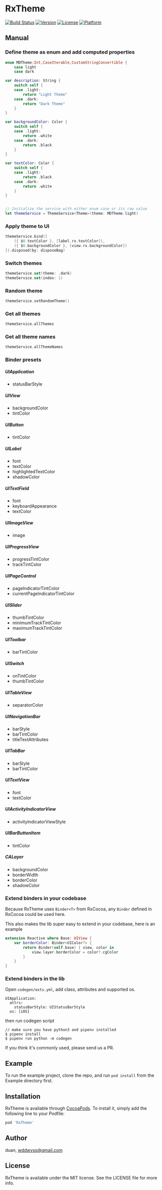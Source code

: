 # RxTheme

[![Build Status](https://travis-ci.org/RxSwiftCommunity/RxTheme.svg?branch=master)](https://travis-ci.org/RxSwiftCommunity/RxTheme)
[![Version](https://img.shields.io/cocoapods/v/RxTheme.svg?style=flat)](http://cocoapods.org/pods/RxTheme)
[![License](https://img.shields.io/cocoapods/l/RxTheme.svg?style=flat)](http://cocoapods.org/pods/RxTheme)
[![Platform](https://img.shields.io/cocoapods/p/RxTheme.svg?style=flat)](http://cocoapods.org/pods/RxTheme)


## Manual

### Define theme as enum and add computed properties

```swift
enum MDTheme:Int,CaseIterable,CustomStringConvertible {
    case light
    case dark

var description: String {
    switch self {
    case .light:
        return "Light Theme"
    case .dark:
        return "Dark Theme"
    }
}

var backgroundColor: Color {
    switch self {
    case .light:
        return .white
    case .dark:
        return .black
    }
}

var textColor: Color {
    switch self {
    case .light:
        return .black
    case .dark:
        return .white
    }
}


// Initialize the service with either enum case or its raw value
let themeService = ThemeService<Theme>(theme: MDTheme.light)
```

### Apply theme to UI

```swift
themeService.bind([
    ({ $0.textColor }, [label.rx.textColor]),
    ({ $0.backgroundColor }, [view.rx.backgroundColor])
]).disposed(by: disposeBag)
```

### Switch themes

```swift
themeService.set(theme: .dark)
themeService.set(index: 1)
```

### Random theme

```swift
themeService.setRandomTheme()
```

### Get all themes

```swift
themeService.allThemes
```

### Get all theme names

```swift
themeService.allThemeNames
```



### Binder presets

##### UIApplication
- statusBarStyle

##### UIView
- backgroundColor
- tintColor

##### UIButton
- tintColor

##### UILabel
- font
- textColor
- highlightedTextColor
- shadowColor

##### UITextField
- font
- keyboardAppearance
- textColor

##### UIImageView
- image

##### UIProgressView
- progressTintColor
- trackTintColor 

##### UIPageControl
- pageIndicatorTintColor
- currentPageIndicatorTintColor

##### UISlider
- thumbTintColor
- minimumTrackTintColor
- maximumTrackTintColor

##### UIToolbar
- barTintColor

##### UISwitch
- onTintColor
- thumbTintColor

##### UITableView
- separatorColor

##### UINavigationBar
- barStyle
- barTintColor
- titleTextAttributes

##### UITabBar
- barStyle
- barTintColor

##### UITextView
- font
- textColor 

##### UIActivityIndicatorView
- activityIndicatorViewStyle

##### UIBarButtonItem
- tintColor

##### CALayer
- backgroundColor
- borderWidth
- borderColor
- shadowColor


### Extend binders in your codebase

Because RxTheme uses `Binder<T>` from RxCocoa, any `Binder` defined in RxCocoa could be used here. 

This also makes the lib super easy to extend in your codebase, here is an example

```swift
extension Reactive where Base: UIView {
    var borderColor: Binder<UIColor?> {
        return Binder(self.base) { view, color in
            view.layer.borderColor = color?.cgColor
        }
    }
}
```

### Extend binders in the lib

Open `codegen/exts.yml`, add class, attributes and supported os.

```
UIApplication:
  attrs:
    statusBarStyle: UIStatusBarStyle
  os: [iOS]
```

then run codegen script

```shell
// make sure you have python3 and pipenv installed
$ pipenv install
$ pipenv run python -m codegen
```

If you think it's commonly used, please send us a PR.


## Example

To run the example project, clone the repo, and run `pod install` from the Example directory first.

## Installation

RxTheme is available through [CocoaPods](http://cocoapods.org). To install
it, simply add the following line to your Podfile:

```ruby
pod 'RxTheme'
```

## Author

duan, wddwyss@gmail.com

## License

RxTheme is available under the MIT license. See the LICENSE file for more info.
